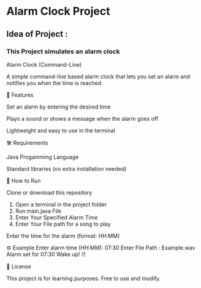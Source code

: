 # Alarm Clock Project

## Idea of Project : 
### This Project simulates an alarm clock 
Alarm Clock (Command-Line)

A simple command-line based alarm clock that lets you set an alarm and notifies you when the time is reached.

📖 Features

Set an alarm by entering the desired time

Plays a sound or shows a message when the alarm goes off

Lightweight and easy to use in the terminal

🛠️ Requirements

Java Progamming Language

Standard libraries (no extra installation needed)

🚀 How to Run

Clone or download this repository

  1) Open a terminal in the project folder
  2) Run main.java File
  3) Enter Your Specified Alarm Time
  4) Enter Your File path for a song to play

Enter the time for the alarm (format: HH:MM)

⚙️ Example
Enter alarm time (HH:MM): 07:30
Enter File Path : Example.wav
Alarm set for 07:30
Wake up! ⏰

📜 License

This project is for learning purposes. Free to use and modify.

